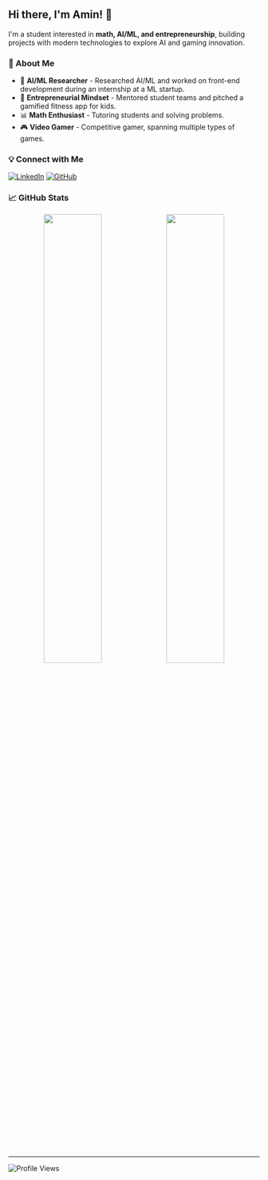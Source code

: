 ## Hi there, I'm Amin! 👋

I'm a student interested in **math, AI/ML, and entrepreneurship**, building projects with modern technologies to explore AI and gaming innovation.

### 🚀 About Me
- 🤖 **AI/ML Researcher** - Researched AI/ML and worked on front-end development during an internship at a ML startup.
- 🚀 **Entrepreneurial Mindset** - Mentored student teams and pitched a gamified fitness app for kids.
- 📊 **Math Enthusiast** - Tutoring students and solving problems.
- 🎮 **Video Gamer** - Competitive gamer, spanning multiple types of games.

### 💡 Connect with Me
[![LinkedIn](https://img.shields.io/badge/LinkedIn-Connect-blue?style=for-the-badge&logo=linkedin)](https://linkedin.com/in/amin-raz)
[![GitHub](https://img.shields.io/badge/GitHub-Follow-black?style=for-the-badge&logo=github)](https://github.com/amin-raz)

### 📈 GitHub Stats
<p align="center">
  <img width="48%" src="https://github-readme-stats.vercel.app/api?username=amin-raz&show_icons=true&theme=radical" />
  <img width="48%" src="https://github-readme-streak-stats.herokuapp.com/?user=amin-raz&theme=radical" />
</p>

---
![Profile Views](https://komarev.com/ghpvc/?username=amin-raz&color=blueviolet)
